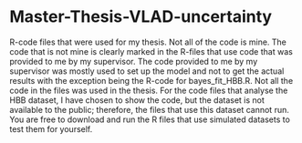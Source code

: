 # Master-Thesis-VLAD-uncertainty
R-code files that were used for my thesis.
Not all of the code is mine. The code that is not mine is clearly marked in the R-files that use code that was provided to me by my supervisor. 
The code provided to me by my supervisor was mostly used to set up the model and not to get the actual results with the exception being the R-code for bayes_fit_HBB.R. 
Not all the code in the files was used in the thesis.
For the code files that analyse the HBB dataset, I have chosen 
to show the code, but the dataset is not available to the public; therefore, the files that use this dataset cannot run.
You are free to download and run the R files that use simulated datasets to test them for yourself. 
